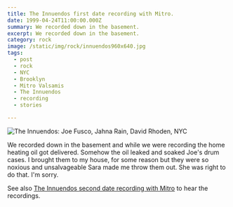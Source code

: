 ```yaml
---
title: The Innuendos first date recording with Mitro.
date: 1999-04-24T11:00:00.000Z
summary: We recorded down in the basement.
excerpt: We recorded down in the basement.
category: rock
image: /static/img/rock/innuendos960x640.jpg
tags:
  - post
  - rock
  - NYC
  - Brooklyn
  - Mitro Valsamis
  - The Innuendos
  - recording
  - stories

---
```


![The Innuendos: Joe Fusco, Jahna Rain, David Rhoden, NYC](/static/img/rock/innuendos960x640.jpg)

We recorded down in the basement and while we were recording the home heating oil got delivered. Somehow the oil leaked and soaked Joe's drum cases. I brought them to my house, for some reason but they were so noxious and unsalvageable Sara made me throw them out. She was right to do that. I'm sorry.

See also [The Innuendos second date recording with Mitro](/timeline/the-innuendos-second-date-recording-with-mitro/) to hear the recordings.
